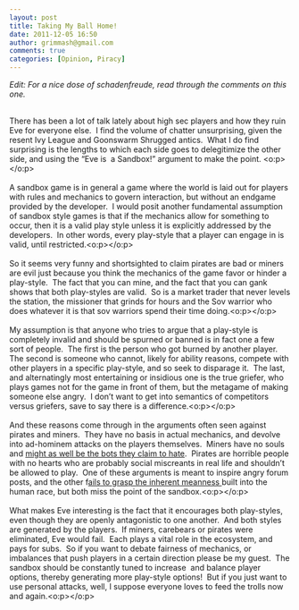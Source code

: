 ```yaml
---
layout: post
title: Taking My Ball Home!
date: 2011-12-05 16:50
author: grimmash@gmail.com
comments: true
categories: [Opinion, Piracy]
---
```

<i>Edit: For a nice dose of schadenfreude, read through the comments on this one.</i><br /><br /><div>There has been a lot of talk lately about high sec players and how they ruin Eve for everyone else.&nbsp; I find the volume of chatter unsurprising, given the resent Ivy League and Goonswarm Shrugged antics.&nbsp; What I do find surprising is the lengths to which each side goes to delegitimize the other side, and using the “Eve is&nbsp; a Sandbox!” argument to make the point. <o:p></o:p></div><div><br /></div><div>A sandbox game is in general a game where the world is laid out for players with rules and mechanics to govern interaction, but without an endgame provided by the developer. &nbsp;I would posit another fundamental assumption of sandbox style games is that if the mechanics allow for something to occur, then it is a valid play style unless it is explicitly addressed by the developers.&nbsp; In other words, every play-style that a player can engage in is valid, until restricted.<o:p></o:p></div><div><br /></div><div>So it seems very funny and shortsighted to claim pirates are bad or miners are evil just because you think the mechanics of the game favor or hinder a play-style.&nbsp; The fact that you can mine, and the fact that you can gank shows that both play-styles are valid.&nbsp; So is a market trader that never levels the station, the missioner that grinds for hours and the Sov warrior who does whatever it is that sov warriors spend their time doing.<o:p></o:p></div><div><br /></div><div>My assumption is that anyone who tries to argue that a play-style is completely invalid and should be spurned or banned is in fact one a few sort of people.&nbsp; The first is the person who got burned by another player.&nbsp; The second is someone who cannot, likely for ability reasons, compete with other players in a specific play-style, and so seek to disparage it.&nbsp; The last, and alternatingly most entertaining or insidious one is the true griefer, who plays games not for the game in front of them, but the metagame of making someone else angry.&nbsp; I don’t want to get into semantics of competitors versus griefers, save to say there is a difference.<o:p></o:p></div><div><br /></div><div>And these reasons come through in the arguments often seen against pirates and miners.&nbsp; They have no basis in actual mechanics, and devolve into ad-hominem attacks on the players themselves.&nbsp; Miners have no souls and <a href="https://docs.google.com/document/d/1GlSpkpZQEsZKJfCXvU5FT1TdVlYmXgOofq6YXC3EGZY/edit?pli=1" target="_blank">might as well be the bots they claim to hate</a>.&nbsp; Pirates are horrible people with no hearts who are probably social miscreants in real life and shouldn’t be allowed to play.&nbsp; One of these arguments is meant to inspire angry forum posts, and the other f<a href="http://www.penny-arcade.com/comic/2004/3/19/" target="_blank">ails to grasp the inherent meanness </a>built into the human race, but both miss the point of the sandbox.<o:p></o:p></div><div><br /></div><div>What makes Eve interesting is the fact that it encourages both play-styles, even though they are openly antagonistic to one another.&nbsp; And both styles are generated by the players.&nbsp; If miners, carebears or pirates were eliminated, Eve would fail.&nbsp; Each plays a vital role in the ecosystem, and pays for subs.&nbsp; So if you want to debate fairness of mechanics, or imbalances that push players in a certain direction please be my guest.&nbsp; The sandbox should be constantly tuned to increase &nbsp;and balance player options, thereby generating more play-style options!&nbsp; But if you just want to use personal attacks, well, I suppose everyone loves to feed the trolls now and again.<o:p></o:p></div>
